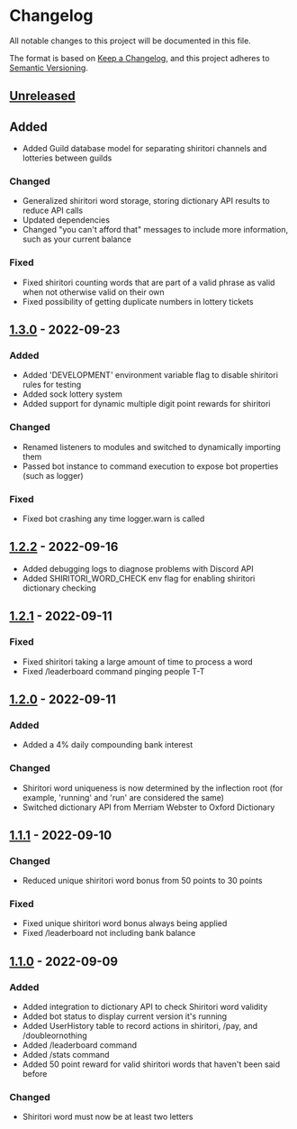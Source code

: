 # Changelog

All notable changes to this project will be documented in this file.

The format is based on [Keep a Changelog](https://keepachangelog.com/en/1.0.0/),
and this project adheres to [Semantic Versioning](https://semver.org/spec/v2.0.0.html).

## [Unreleased]

## Added

- Added Guild database model for separating shiritori channels and lotteries between guilds

### Changed

- Generalized shiritori word storage, storing dictionary API results to reduce API calls
- Updated dependencies
- Changed "you can't afford that" messages to include more information, such as your current balance

### Fixed

- Fixed shiritori counting words that are part of a valid phrase as valid when not otherwise valid on their own
- Fixed possibility of getting duplicate numbers in lottery tickets

## [1.3.0] - 2022-09-23

### Added

- Added 'DEVELOPMENT' environment variable flag to disable shiritori rules for testing
- Added sock lottery system
- Added support for dynamic multiple digit point rewards for shiritori

### Changed

- Renamed listeners to modules and switched to dynamically importing them
- Passed bot instance to command execution to expose bot properties (such as logger)

### Fixed

- Fixed bot crashing any time logger.warn is called

## [1.2.2] - 2022-09-16

- Added debugging logs to diagnose problems with Discord API
- Added SHIRITORI_WORD_CHECK env flag for enabling shiritori dictionary checking

## [1.2.1] - 2022-09-11

### Fixed

- Fixed shiritori taking a large amount of time to process a word
- Fixed /leaderboard command pinging people T-T

## [1.2.0] - 2022-09-11

### Added

- Added a 4% daily compounding bank interest

### Changed

- Shiritori word uniqueness is now determined by the inflection root (for example, 'running' and 'run' are considered the same)
- Switched dictionary API from Merriam Webster to Oxford Dictionary

## [1.1.1] - 2022-09-10

### Changed

- Reduced unique shiritori word bonus from 50 points to 30 points

### Fixed

- Fixed unique shiritori word bonus always being applied
- Fixed /leaderboard not including bank balance

## [1.1.0] - 2022-09-09

### Added

- Added integration to dictionary API to check Shiritori word validity
- Added bot status to display current version it's running
- Added UserHistory table to record actions in shiritori, /pay, and /doubleornothing
- Added /leaderboard command
- Added /stats command
- Added 50 point reward for valid shiritori words that haven't been said before

### Changed

- Shiritori word must now be at least two letters

[unreleased]: https://github.com/NeonWizard/sockbot-discord/compare/v1.3.0...HEAD
[1.3.0]: https://github.com/NeonWizard/sockbot-discord/compare/v1.2.2...v1.3.0
[1.2.2]: https://github.com/NeonWizard/sockbot-discord/compare/v1.2.1...v1.2.2
[1.2.1]: https://github.com/NeonWizard/sockbot-discord/compare/v1.2.0...v1.2.1
[1.2.0]: https://github.com/NeonWizard/sockbot-discord/compare/v1.1.1...v1.2.0
[1.1.1]: https://github.com/NeonWizard/sockbot-discord/compare/v1.1.0...v1.1.1
[1.1.0]: https://github.com/NeonWizard/sockbot-discord/compare/v1.0.0...v1.1.0
[1.0.0]: https://github.com/NeonWizard/sockbot-discord/releases/tag/v1.0.0
